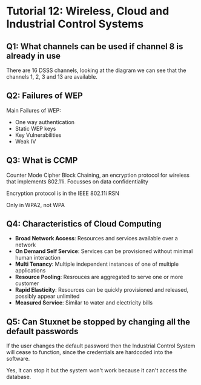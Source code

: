 # Tutorial 12: Wireless, Cloud and Industrial Control Systems

## Q1: What channels can be used if channel 8 is already in use

There are 16 DSSS channels, looking at the diagram we can see that the channels 1, 2, 3 and 13 are available.

## Q2: Failures of WEP

Main Failures of WEP:
- One way authentication
- Static WEP keys
- Key Vulnerabilities
- Weak IV

## Q3: What is CCMP

Counter Mode Cipher Block Chaining, an encryption protocol for wireless that implements 802.11i. Focusses on data confidentiality

Encryption protocol is in the IEEE 802.11i RSN

Only in WPA2, not WPA

## Q4: Characteristics of Cloud Computing

- __Broad Network Access__: Resources and services available over a network
- __On Demand Self Service__: Services can be provisioned without minimal human interaction
- __Multi Tenancy__: Multiple independent instances of one of multiple applications
- __Resource Pooling__: Resrouces are aggregated to serve one or more customer
- __Rapid Elasticity__: Resources can be quickly provisioned and released, possibly appear unlimited
- __Measured Service__: Similar to water and electricity bills

## Q5: Can Stuxnet be stopped by changing all the default passwords

If the user changes the default password then the Industrial Control System will cease to function, since the credentials are hardcoded into the software.

Yes, it can stop it but the system won't work because it can't access the database.
